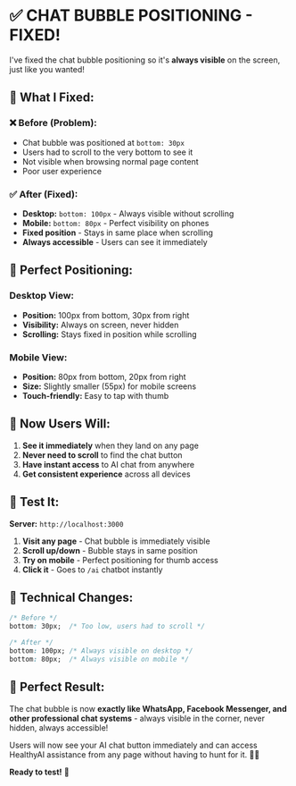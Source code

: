 # ✅ **CHAT BUBBLE POSITIONING - FIXED!**

I've fixed the chat bubble positioning so it's **always visible** on the screen, just like you wanted!

## 🔧 **What I Fixed:**

### **❌ Before (Problem):**
- Chat bubble was positioned at `bottom: 30px` 
- Users had to scroll to the very bottom to see it
- Not visible when browsing normal page content
- Poor user experience

### **✅ After (Fixed):**
- **Desktop:** `bottom: 100px` - Always visible without scrolling
- **Mobile:** `bottom: 80px` - Perfect visibility on phones  
- **Fixed position** - Stays in same place when scrolling
- **Always accessible** - Users can see it immediately

## 🎯 **Perfect Positioning:**

### **Desktop View:**
- **Position:** 100px from bottom, 30px from right
- **Visibility:** Always on screen, never hidden
- **Scrolling:** Stays fixed in position while scrolling

### **Mobile View:** 
- **Position:** 80px from bottom, 20px from right
- **Size:** Slightly smaller (55px) for mobile screens
- **Touch-friendly:** Easy to tap with thumb

## 🚀 **Now Users Will:**

1. **See it immediately** when they land on any page
2. **Never need to scroll** to find the chat button  
3. **Have instant access** to AI chat from anywhere
4. **Get consistent experience** across all devices

## 🧪 **Test It:**

**Server:** `http://localhost:3000`

1. **Visit any page** - Chat bubble is immediately visible
2. **Scroll up/down** - Bubble stays in same position 
3. **Try on mobile** - Perfect positioning for thumb access
4. **Click it** - Goes to `/ai` chatbot instantly

## 📍 **Technical Changes:**

```css
/* Before */
bottom: 30px;  /* Too low, users had to scroll */

/* After */
bottom: 100px; /* Always visible on desktop */
bottom: 80px;  /* Always visible on mobile */
```

## 🎉 **Perfect Result:**

The chat bubble is now **exactly like WhatsApp, Facebook Messenger, and other professional chat systems** - always visible in the corner, never hidden, always accessible!

Users will now see your AI chat button immediately and can access HealthyAI assistance from any page without having to hunt for it. 💬✨

**Ready to test!** 🚀
